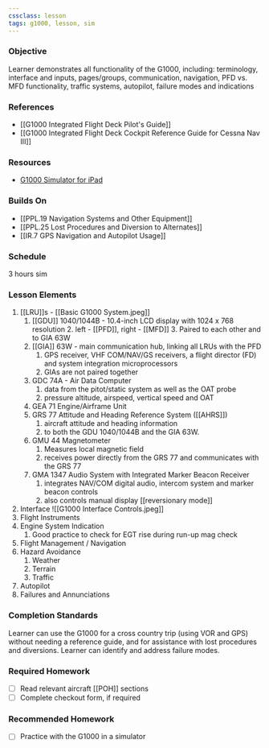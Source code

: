 ```yaml
---
cssclass: lesson
tags: g1000, lesson, sim
---
```

### Objective
Learner demonstrates all functionality of the G1000, including: terminology, interface and inputs, pages/groups, communication, navigation, PFD vs. MFD functionality, traffic systems, autopilot, failure modes and indications

### References
- [[G1000 Integrated Flight Deck Pilot's Guide]]
- [[G1000 Integrated Flight Deck Cockpit Reference Guide for Cessna Nav III]]

### Resources
- [G1000 Simulator for iPad](https://www.simionic.net/index.html)

### Builds On
- [[PPL.19 Navigation Systems and Other Equipment]]
- [[PPL.25 Lost Procedures and Diversion to Alternates]]
- [[IR.7 GPS Navigation and Autopilot Usage]]

### Schedule
3 hours sim

### Lesson Elements
1. [[LRU]]s - [[Basic G1000 System.jpeg]]
	1. [[GDU]] 1040/1044B - 10.4-inch LCD display with 1024 x 768 resolution
		2. left - [[PFD]], right - [[MFD]]
		3. Paired to each other and to GIA 63W
	2. [[GIA]] 63W - main communication hub, linking all LRUs with the PFD
		1. GPS receiver, VHF COM/NAV/GS receivers, a flight director (FD) and system integration microprocessors
		2. GIAs are not paired together
	3. GDC 74A - Air Data Computer
		1. data from the pitot/static system as well as the OAT probe
		2. pressure altitude, airspeed, vertical speed and OAT
	4. GEA 71 Engine/Airframe Unit
	5. GRS 77 Attitude and Heading Reference System ([[AHRS]])
		1. aircraft attitude and heading information
		2. to both the GDU 1040/1044B and the GIA 63W.
	6. GMU 44 Magnetometer
		1. Measures local magnetic field
		2. receives power directly from the GRS 77 and communicates with the GRS 77
	7. GMA 1347 Audio System with Integrated Marker Beacon Receiver
		1. integrates NAV/COM digital audio, intercom system and marker beacon controls
		2. also controls manual display [[reversionary mode]]
2. Interface ![[G1000 Interface Controls.jpeg]]
3. Flight Instruments
4. Engine System Indication
	1. Good practice to check for EGT rise during run-up mag check
5. Flight Management / Navigation
6. Hazard Avoidance
	1. Weather
	2. Terrain
	3. Traffic
7. Autopilot
8. Failures and Annunciations

### Completion Standards
Learner can use the G1000 for a cross country trip (using VOR and GPS) without needing a reference guide, and for assistance with lost procedures and diversions. Learner can identify and address failure modes.

### Required Homework
- [ ] Read relevant aircraft [[POH]] sections
- [ ] Complete checkout form, if required

### Recommended Homework 
- [ ] Practice with the G1000 in a simulator